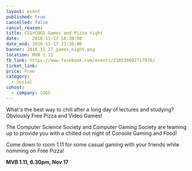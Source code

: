 ```yaml
---
layout: event
published: true
cancelled: false
cancel_reason:
title: CSS+COGS Games and Pizza night
date:     2016-11-17 18:30:00
date_end: 2016-11-17 21:30:00
banner: 2016_11_17_games_night.png
location: MVB 1.11
fb_link: https://www.facebook.com/events/210539002717976/
ticket_link:
price: Free
category:
  - Social
cohost:
  - company: COGS
---
```


What's the best way to chill after a long day of lectures and studying? Obviously Free Pizza and Video Games!

The Computer Science Society and Computer Gaming Society are teaming up to provide you with a chilled out night of Console Gaming and Food!

Come down to room 1.11 for some casual gaming with your friends while nomming on Free Pizza!

**MVB 1.11, 6.30pm, Nov 17**

